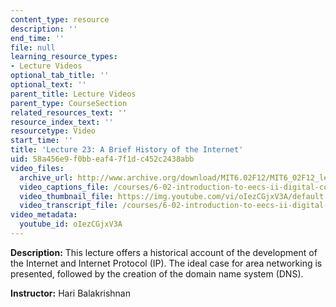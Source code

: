 ```yaml
---
content_type: resource
description: ''
end_time: ''
file: null
learning_resource_types:
- Lecture Videos
optional_tab_title: ''
optional_text: ''
parent_title: Lecture Videos
parent_type: CourseSection
related_resources_text: ''
resource_index_text: ''
resourcetype: Video
start_time: ''
title: 'Lecture 23: A Brief History of the Internet'
uid: 58a456e9-f0bb-eaf4-7f1d-c452c2438abb
video_files:
  archive_url: http://www.archive.org/download/MIT6.02F12/MIT6_02F12_lec23_300k.mp4
  video_captions_file: /courses/6-02-introduction-to-eecs-ii-digital-communication-systems-fall-2012/65eb90a06cc458cbb4a0c56c125d74d8_oIezCGjxV3A.vtt
  video_thumbnail_file: https://img.youtube.com/vi/oIezCGjxV3A/default.jpg
  video_transcript_file: /courses/6-02-introduction-to-eecs-ii-digital-communication-systems-fall-2012/977223f2d0ff45cac38a782e60f2b1cd_oIezCGjxV3A.pdf
video_metadata:
  youtube_id: oIezCGjxV3A
---
```


**Description:** This lecture offers a historical account of the development of the Internet and Internet Protocol (IP). The ideal case for area networking is presented, followed by the creation of the domain name system (DNS).

**Instructor:** Hari Balakrishnan
